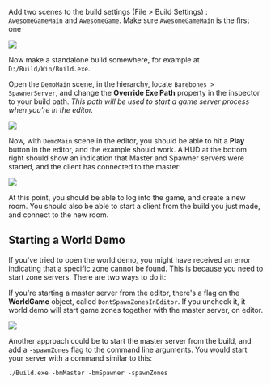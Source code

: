 Add two scenes to the build settings (File > Build Settings) : `AwesomeGameMain` and `AwesomeGame`.
Make sure `AwesomeGameMain` is the first one

![](http://i.imgur.com/kXHUGbY.png)

Now make a standalone build somewhere, for example at `D:/Build/Win/Build.exe`.

Open the `DemoMain` scene, in the hierarchy, locate `Barebones >  SpawnerServer`, and change the **Override Exe Path** property in the inspector to your build path. _This path will be used to start a game server process when you're in the editor._

![](http://i.imgur.com/D6vJmMs.png)

Now, with `DemoMain` scene in the editor, you should be able to hit a **Play** button in the editor, and the example should work. A HUD at the bottom right should show an indication that Master and Spawner servers were started, and the client has connected to the master:

![](http://i.imgur.com/xw8xZ31.png)

At this point, you should be able to log into the game, and create a new room. You should also be able to start a client from the build you just made, and connect to the new room.

## Starting a World Demo

If you've tried to open the world demo, you might have received an error indicating that a specific zone cannot be found. This is because you need to start zone servers. There are two ways to do it:

If you're starting a master server from the editor, there's a flag on the **WorldGame** object, called `DontSpawnZonesInEditor`. If you uncheck it, it world demo will start game zones together with the master server, on editor.

![](http://i.imgur.com/VFpneJ0.png)

Another approach could be to start the master server from the build, and add a `-spawnZones` flag to the command line arguments. You would start your server with a command similar to this:

`./Build.exe -bmMaster -bmSpawner -spawnZones`
